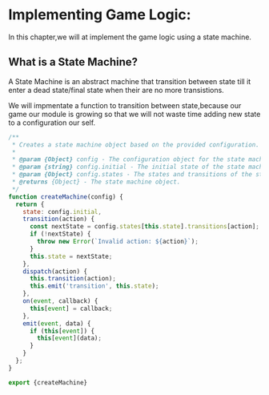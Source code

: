 # Implementing Game Logic:

In this chapter,we will at implement the game logic using a state machine.

## What is a State Machine?
A State Machine is an abstract machine that transition between state  till it enter a dead state/final state when their are no more transistions.

We will impmentate a function to transition between state,because our game our module is growing
so that we will not waste time adding new state to a configuration  our self.

```js
/**
 * Creates a state machine object based on the provided configuration.
 *
 * @param {Object} config - The configuration object for the state machine.
 * @param {string} config.initial - The initial state of the state machine.
 * @param {Object} config.states - The states and transitions of the state machine.
 * @returns {Object} - The state machine object.
 */
function createMachine(config) {
  return {
    state: config.initial,
    transition(action) {
      const nextState = config.states[this.state].transitions[action];
      if (!nextState) {
        throw new Error(`Invalid action: ${action}`);
      }
      this.state = nextState;
    },
    dispatch(action) {
      this.transition(action);
      this.emit('transition', this.state);
    },
    on(event, callback) {
      this[event] = callback;
    },
    emit(event, data) {
      if (this[event]) {
        this[event](data);
      }
    }
  };
}

export {createMachine}

````